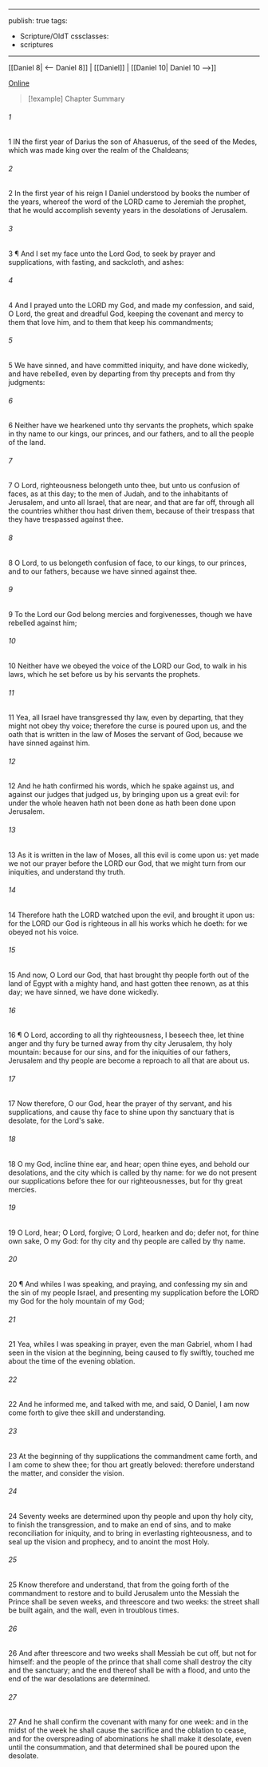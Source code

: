 

---
publish: true
tags:
  - Scripture/OldT
cssclasses:
  - scriptures
---
[[Daniel 8| <-- Daniel 8]] | [[Daniel]] | [[Daniel 10| Daniel 10 -->]]

[Online](https://churchofjesuschrist.org/study/scriptures/ot/dan/9?lang=eng)

>[!example] Chapter Summary
>
###### 1
1 IN the first year of Darius the son of Ahasuerus, of the seed of the Medes, which was made king over the realm of the Chaldeans;
###### 2
2 In the first year of his reign I Daniel understood by books the number of the years, whereof the word of the LORD came to Jeremiah the prophet, that he would accomplish seventy years in the desolations of Jerusalem.
###### 3
3 ¶ And I set my face unto the Lord God, to seek by prayer and supplications, with fasting, and sackcloth, and ashes:
###### 4
4 And I prayed unto the LORD my God, and made my confession, and said, O Lord, the great and dreadful God, keeping the covenant and mercy to them that love him, and to them that keep his commandments;
###### 5
5 We have sinned, and have committed iniquity, and have done wickedly, and have rebelled, even by departing from thy precepts and from thy judgments:
###### 6
6 Neither have we hearkened unto thy servants the prophets, which spake in thy name to our kings, our princes, and our fathers, and to all the people of the land.
###### 7
7 O Lord, righteousness belongeth unto thee, but unto us confusion of faces, as at this day; to the men of Judah, and to the inhabitants of Jerusalem, and unto all Israel, that are near, and that are far off, through all the countries whither thou hast driven them, because of their trespass that they have trespassed against thee.
###### 8
8 O Lord, to us belongeth confusion of face, to our kings, to our princes, and to our fathers, because we have sinned against thee.
###### 9
9 To the Lord our God belong mercies and forgivenesses, though we have rebelled against him;
###### 10
10 Neither have we obeyed the voice of the LORD our God, to walk in his laws, which he set before us by his servants the prophets.
###### 11
11 Yea, all Israel have transgressed thy law, even by departing, that they might not obey thy voice; therefore the curse is poured upon us, and the oath that is written in the law of Moses the servant of God, because we have sinned against him.
###### 12
12 And he hath confirmed his words, which he spake against us, and against our judges that judged us, by bringing upon us a great evil: for under the whole heaven hath not been done as hath been done upon Jerusalem.
###### 13
13 As it is written in the law of Moses, all this evil is come upon us: yet made we not our prayer before the LORD our God, that we might turn from our iniquities, and understand thy truth.
###### 14
14 Therefore hath the LORD watched upon the evil, and brought it upon us: for the LORD our God is righteous in all his works which he doeth: for we obeyed not his voice.
###### 15
15 And now, O Lord our God, that hast brought thy people forth out of the land of Egypt with a mighty hand, and hast gotten thee renown, as at this day; we have sinned, we have done wickedly.
###### 16
16 ¶ O Lord, according to all thy righteousness, I beseech thee, let thine anger and thy fury be turned away from thy city Jerusalem, thy holy mountain: because for our sins, and for the iniquities of our fathers, Jerusalem and thy people are become a reproach to all that are about us.
###### 17
17 Now therefore, O our God, hear the prayer of thy servant, and his supplications, and cause thy face to shine upon thy sanctuary that is desolate, for the Lord's sake.
###### 18
18 O my God, incline thine ear, and hear; open thine eyes, and behold our desolations, and the city which is called by thy name: for we do not present our supplications before thee for our righteousnesses, but for thy great mercies.
###### 19
19 O Lord, hear; O Lord, forgive; O Lord, hearken and do; defer not, for thine own sake, O my God: for thy city and thy people are called by thy name.
###### 20
20 ¶ And whiles I was speaking, and praying, and confessing my sin and the sin of my people Israel, and presenting my supplication before the LORD my God for the holy mountain of my God;
###### 21
21 Yea, whiles I was speaking in prayer, even the man Gabriel, whom I had seen in the vision at the beginning, being caused to fly swiftly, touched me about the time of the evening oblation.
###### 22
22 And he informed me, and talked with me, and said, O Daniel, I am now come forth to give thee skill and understanding.
###### 23
23 At the beginning of thy supplications the commandment came forth, and I am come to shew thee; for thou art greatly beloved: therefore understand the matter, and consider the vision.
###### 24
24 Seventy weeks are determined upon thy people and upon thy holy city, to finish the transgression, and to make an end of sins, and to make reconciliation for iniquity, and to bring in everlasting righteousness, and to seal up the vision and prophecy, and to anoint the most Holy.
###### 25
25 Know therefore and understand, that from the going forth of the commandment to restore and to build Jerusalem unto the Messiah the Prince shall be seven weeks, and threescore and two weeks: the street shall be built again, and the wall, even in troublous times.
###### 26
26 And after threescore and two weeks shall Messiah be cut off, but not for himself: and the people of the prince that shall come shall destroy the city and the sanctuary; and the end thereof shall be with a flood, and unto the end of the war desolations are determined.
###### 27
27 And he shall confirm the covenant with many for one week: and in the midst of the week he shall cause the sacrifice and the oblation to cease, and for the overspreading of abominations he shall make it desolate, even until the consummation, and that determined shall be poured upon the desolate.



